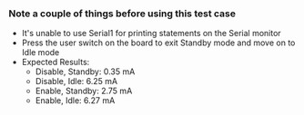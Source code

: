 ### Note a couple of things before using this test case
- It's unable to use Serial1 for printing statements on the Serial monitor
- Press the user switch on the board to exit Standby mode and move on to Idle mode
- Expected Results:
  - Disable, Standby: 0.35 mA
  - Disable, Idle: 6.25 mA
  - Enable, Standby: 2.75 mA
  - Enable, Idle: 6.27 mA
